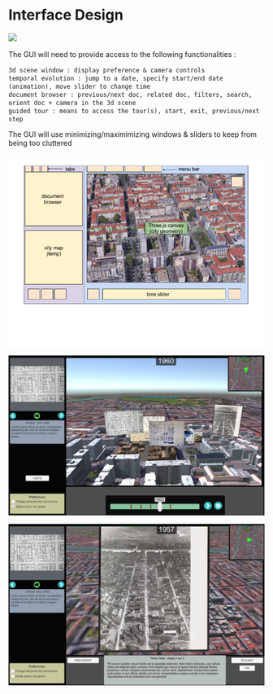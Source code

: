 # Interface Design

![](http://imgur.com/r1ew3zs.png)

The GUI will need to provide access to the following functionalities :

    3d scene window : display preference & camera controls
    temporal evolution : jump to a date, specify start/end date (animation), move slider to change time
    document browser : previous/next doc, related doc, filters, search, orient doc + camera in the 3d scene
    guided tour : means to access the tour(s), start, exit, previous/next step

The GUI will use minimizing/maximimizing windows & sliders to keep from being too cluttered

![](images/schema_interface.png)

![](images/img1.png)

![](images/img2.png)


